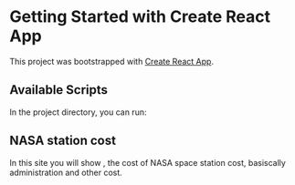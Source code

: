 # Getting Started with Create React App

This project was bootstrapped with [Create React App](https://github.com/facebook/create-react-app).

## Available Scripts

In the project directory, you can run:

## NASA station cost
In this site you will show , the cost of NASA space station cost, basiscally administration and other cost.
